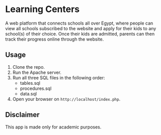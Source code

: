 # Learning Centers
 A web platform that connects schools all over Egypt, where people can view all schools subscribed to the website and apply for their kids to any school(s) of their choice. Once their kids are admitted, parents can then track their progress online through the website. 

## Usage
1. Clone the repo. 
2. Run the Apache server.
3. Run all three SQL files in the following order:
   * tables.sql
   * procedures.sql
   * data.sql
4. Open your browser on ``` http://localhost/index.php ```. 


## Disclaimer
This app is made only for academic purposes.
